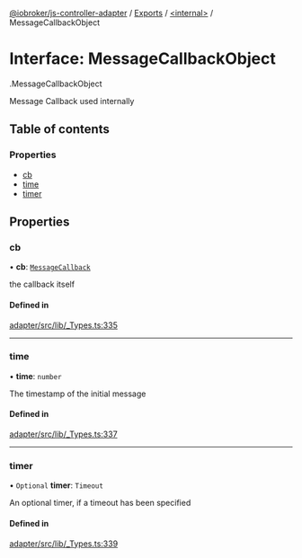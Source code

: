 [@iobroker/js-controller-adapter](../README.md) / [Exports](../modules.md) / [<internal\>](../modules/internal_.md) / MessageCallbackObject

# Interface: MessageCallbackObject

[<internal>](../modules/internal_.md).MessageCallbackObject

Message Callback used internally

## Table of contents

### Properties

- [cb](internal_.MessageCallbackObject.md#cb)
- [time](internal_.MessageCallbackObject.md#time)
- [timer](internal_.MessageCallbackObject.md#timer)

## Properties

### cb

• **cb**: [`MessageCallback`](../modules/internal_.md#messagecallback)

the callback itself

#### Defined in

[adapter/src/lib/_Types.ts:335](https://github.com/ioBroker/ioBroker.js-controller/blob/464b0fd6/packages/adapter/src/lib/_Types.ts#L335)

___

### time

• **time**: `number`

The timestamp of the initial message

#### Defined in

[adapter/src/lib/_Types.ts:337](https://github.com/ioBroker/ioBroker.js-controller/blob/464b0fd6/packages/adapter/src/lib/_Types.ts#L337)

___

### timer

• `Optional` **timer**: `Timeout`

An optional timer, if a timeout has been specified

#### Defined in

[adapter/src/lib/_Types.ts:339](https://github.com/ioBroker/ioBroker.js-controller/blob/464b0fd6/packages/adapter/src/lib/_Types.ts#L339)
